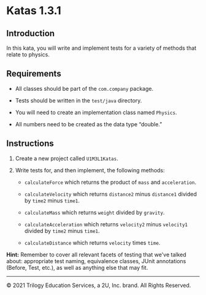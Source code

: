 # Katas 1.3.1

## Introduction

In this kata, you will write and implement tests for a variety of methods that relate to physics.

## Requirements

- All classes should be part of the `com.company` package.

- Tests should be written in the `test/java` directory.

- You will need to create an implementation class named `Physics`.

- All numbers need to be created as the data type “double.”

## Instructions

1. Create a new project called `U1M3L1Katas`.

2. Write tests for, and then implement, the following methods:

     - `calculateForce` which returns the product of `mass` and `acceleration`.
     
     - `calculateVelocity` which returns `distance2` minus `distance1` divided by `time2` minus `time1`.
     
     - `calculateMass` which returns `weight` divided by `gravity`.
     
     - `calculateAcceleration` which returns `velocity2` minus `velocity1` divided by `time2` minus `time1`.
     
     - `calculateDistance` which returns `velocity` times `time`.

**Hint:** Remember to cover all relevant facets of testing that we've talked about: appropriate test naming, equivalence classes, JUnit annotations (Before, Test, etc.), as well as anything else that may fit.

---

© 2021 Trilogy Education Services, a 2U, Inc. brand. All Rights Reserved.

